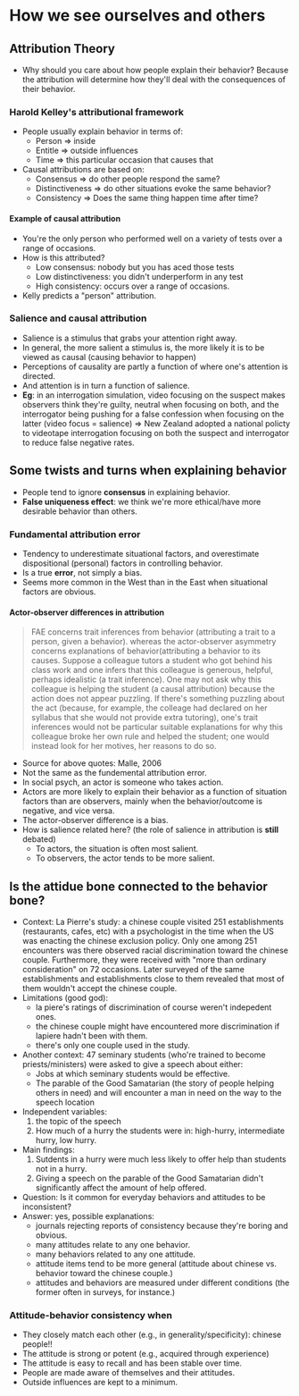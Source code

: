 # How we see ourselves and others
## Attribution Theory
- Why should you care about how people explain their behavior? Because the attribution will determine how they'll deal with the consequences of their behavior.
### Harold Kelley's attributional framework
* People usually explain behavior in terms of:
	* Person => inside
	* Entitle => outside influences
	* Time => this particular occasion that causes that
* Causal attributions are based on:
	* Consensus => do other people respond the same?
	* Distinctiveness => do other situations evoke the same behavior?
	* Consistency => Does the same thing happen time after time?
#### Example of causal attribution
* You're the only person who performed well on a variety of tests over a range of occasions.
* How is this attributed?
	* Low consensus: nobody but you has aced those tests
	* Low distinctiveness: you didn't underperform in any test
	* High consistency: occurs over a range of occasions.
* Kelly predicts a "person" attribution.
### Salience and causal attribution
- Salience is a stimulus that grabs your attention right away.
- In general, the more salient a stimulus is, the more likely it is to be viewed as causal (causing behavior to happen)
- Perceptions of causality are partly a function of where one's attention is directed.
- And attention is in turn a function of salience.
- **Eg**: in an interrogation simulation, video focusing on the suspect makes observers think they're guilty, neutral when focusing on both, and the interrogator being pushing for a false confession when focusing on the latter (video focus = salience) => New Zealand adopted a national policty to videotape interrogation focusing on both the suspect and interrogator to reduce false negative rates.
## Some twists and turns when explaining behavior
- People tend to ignore **consensus** in explaining behavior.
- **False uniqueness effect**: we think we're more ethical/have more desirable behavior than others. 
### Fundamental attribution error
- Tendency to underestimate situational factors, and overestimate dispositional (personal) factors in controlling behavior.
- Is a true **error**, not simply a bias.
- Seems more common in the West than in the East when situational factors are obvious.
#### Actor-observer differences in attribution
> FAE concerns trait inferences from behavior (attributing a trait to a person, given a behavior). whereas the actor-observer asymmetry concerns explanations of behavior(attributing a behavior to its causes.
> Suppose a colleague tutors a student who got behind his class work and one infers that this colleague is generous, helpful, perhaps idealistic (a trait inference). One may not ask why this colleague is helping the student (a causal attribution) because the action does not appear puzzling. If there's something puzzling about the act (because, for example, the colleage had declared on her syllabus that she would not provide extra tutoring), one's trait inferences would not be particular suitable explanations for why this colleague broke her own rule and helped the student; one would instead look for her motives, her reasons to do so. 
- Source for above quotes: Malle, 2006
- Not the same as the fundemental attribution error.
- In social psych, an actor is someone who takes action.
- Actors are more likely to explain their behavior as a function of situation factors than are observers, mainly when the behavior/outcome is negative, and vice versa.
- The actor-observer difference is a bias.
- How is salience related here? (the role of salience in attribution is **still** debated)
	- To actors, the situation is often most salient.
	- To observers, the actor tends to be more salient.
## Is the attidue bone connected to the behavior bone?
- Context: La Pierre's study: a chinese couple visited 251 establishments (restaurants, cafes, etc) with a psychologist in the time when the US was enacting the chinese exclusion policy. Only one among 251 encounters was there observed racial discrimination toward the chinese couple. Furthermore, they were received with "more than ordinary consideration" on 72 occasions. Later surveyed of the same establishments and establishments close to them revealed that most of them wouldn't accept the chinese couple.
- Limitations (good god):
	 - la piere's ratings of discrimination of course weren't indepedent ones.
	 - the chinese couple might have encountered more discrimination if lapiere hadn't been with them.
	 - there's only one couple used in the study.
- Another context: 47 seminary students (who're trained to become priests/ministers) were asked to give a speech about either:
	- Jobs at which seminary students would be effective.
	- The parable of the Good Samatarian (the story of people helping others in need)
and will encounter a man in need on the way to the speech location
- Independent variables:
	1. the topic of the speech
	2. How much of a hurry the students were in: high-hurry, intermediate hurry, low hurry.
- Main findings:
	1. Sutdents in a hurry were much less likely to offer help than students not in a hurry.
	2. Giving a speech on the parable of the Good Samatarian didn't significantly affect the amount of help offered.
- Question: Is it common for everyday behaviors and attitudes to be inconsistent?
- Answer: yes, possible explanations:
	- journals rejecting reports of consistency because they're boring and obvious.
	- many attitudes relate to any one behavior.
	- many behaviors related to any one attitude.
	- attitude items tend to be more general (attitude about chinese vs. behavior toward the chinese couple.)
	- attitudes and behaviors are measured under different conditions (the former often in surveys, for instance.)
### Attitude-behavior consistency when
- They closely match each other (e.g., in generality/specificity): chinese people!!
- The attitude is strong or potent (e.g., acquired through experience)
- The attitude is easy to recall and has been stable over time.
- People are made aware of themselves and their attitudes.
- Outside influences are kept to a minimum.
